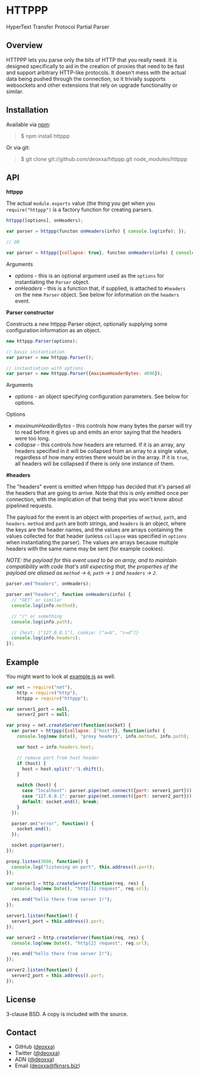 HTTPPP
======

HyperText Transfer Protocol Partial Parser

Overview
--------

HTTPPP lets you parse only the bits of HTTP that you really need. It is designed
specifically to aid in the creation of proxies that need to be fast and support
arbitrary HTTP-like protocols. It doesn't mess with the actual data being pushed
through the connection, so it trivially supports websockets and other extensions
that rely on upgrade functionality or similar.

Installation
------------

Available via [npm](http://npmjs.org/):

> $ npm install httppp

Or via git:

> $ git clone git://github.com/deoxxa/httppp.git node_modules/httppp

API
---

**httppp**

The actual `module.exports` value (the thing you get when you `require("httppp")`
is a factory function for creating parsers.

```javascript
httppp([options], onHeaders);
```

```javascript
var parser = httppp(functon onHeaders(info) { console.log(info); });

// OR

var parser = httppp({collapse: true}, functon onHeaders(info) { console.log(info); });
```

Arguments

* _options_ - this is an optional argument used as the `options` for
  instantiating the `Parser` object.
* _onHeaders_ - this is a function that, if supplied, is attached to `#headers`
  on the new `Parser` object. See below for information on the `headers` event.

**Parser constructor**

Constructs a new httppp Parser object, optionally supplying some configuration
information as an object.

```javascript
new httppp.Parser(options);
```

```javascript
// basic instantiation
var parser = new httppp.Parser();

// instantiation with options
var parser = new httppp.Parser({maximumHeaderBytes: 4096});
```

Arguments

* _options_ - an object specifying configuration parameters. See below for options.

Options

* _maximumHeaderBytes_ - this controls how many bytes the parser will try to
  read before it gives up and emits an error saying that the headers were too
  long.
* _collapse_ - this controls how headers are returned. If it is an array, any
  headers specified in it will be collapsed from an array to a single value,
  regardless of how many entries there would be in the array. If it is `true`,
  all headers will be collapsed if there is only one instance of them.

**#headers**

The "headers" event is emitted when httppp has decided that it's parsed all the
headers that are going to arrive. Note that this is only emitted once per
connection, with the implication of that being that you won't know about
pipelined requests.

The payload for the event is an object with properties of `method`, `path`, and
`headers`. `method` and `path` are both strings, and `headers` is an object,
where the keys are the header names, and the values are arrays containing the
values collected for that header (unless `collapse` was specified in `options`
when instantiating the parser). The values are arrays because multiple headers
with the same name may be sent (for example cookies).

*NOTE: the payload for this event used to be an array, and to maintain
compatibility with code that's still expecting that, the properties of the
payload are aliased as `method` -> `0`, `path` -> `1` and `headers` -> `2`.*

```javascript
parser.on("headers", onHeaders);
```

```javascript
parser.on("headers", function onHeaders(info) {
  // "GET" or similar
  console.log(info.method);

  // "/" or something
  console.log(info.path);

  // {host: ["127.0.0.1"], cookie: ["a=b", "c=d"]}
  console.log(info.headers);
});
```

Example
-------

You might want to look at [example.js](https://github.com/deoxxa/httppp/blob/master/example.js)
as well.

```javascript
var net = require("net"),
    http = require("http"),
    httppp = require("httppp");

var server1_port = null,
    server2_port = null;

var proxy = net.createServer(function(socket) {
  var parser = httppp({collapse: ["host"]}, function(info) {
    console.log(new Date(), "proxy headers", info.method, info.path);

    var host = info.headers.host;

    // remove port from host header
    if (host) {
      host = host.split(":").shift();
    }

    switch (host) {
      case "localhost": parser.pipe(net.connect({port: server1_port})).pipe(socket); break;
      case "127.0.0.1": parser.pipe(net.connect({port: server2_port})).pipe(socket); break;
      default: socket.end(); break;
    }
  });

  parser.on("error", function() {
    socket.end();
  });

  socket.pipe(parser);
});

proxy.listen(3000, function() {
  console.log("listening on port", this.address().port);
});

var server1 = http.createServer(function(req, res) {
  console.log(new Date(), "http[1] request", req.url);

  res.end("hello there from server 1!");
});

server1.listen(function() {
  server1_port = this.address().port;
});

var server2 = http.createServer(function(req, res) {
  console.log(new Date(), "http[2] request", req.url);

  res.end("hello there from server 2!");
});

server2.listen(function() {
  server2_port = this.address().port;
});
```

License
-------

3-clause BSD. A copy is included with the source.

Contact
-------

* GitHub ([deoxxa](http://github.com/deoxxa))
* Twitter ([@deoxxa](http://twitter.com/deoxxa))
* ADN ([@deoxxa](https://alpha.app.net/deoxxa))
* Email ([deoxxa@fknsrs.biz](mailto:deoxxa@fknsrs.biz))
